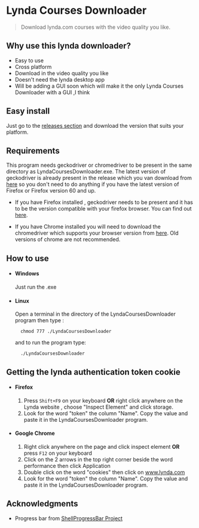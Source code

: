 # Lynda Courses Downloader 
> Download lynda.com courses with the video quality you like.

## Why use this lynda downloader?
* Easy to use
* Cross platform
* Download in the video quality you like
* Doesn't need the lynda desktop app
* Will be adding a GUI soon which will make it the only Lynda Courses Downloader with a GUI ,I think

## Easy install
Just go to the [releases section](https://github.com/ahmedayman4a/LyndaCoursesDownloader/releases) and download the version that suits your platform.

## Requirements
This program needs geckodriver or chromedriver to be present in the same directory as LyndaCoursesDownloader.exe. The latest version of geckodriver is already present in the release which you van download from [here](https://github.com/ahmedayman4a/LyndaCoursesDownloader/releases) so you don't need to do anything if you have the latest version of Firefox or Firefox version 60 and up.

* If you have Firefox installed , geckodriver needs to be present and it has to be the version compatible with your firefox browser. You can find out [here](https://firefox-source-docs.mozilla.org/testing/geckodriver/Support.html).

* If you have Chrome installed you will need to download the chromedriver which supports your browser version from [here](https://sites.google.com/a/chromium.org/chromedriver/downloads). Old versions of chrome are not recommended.

## How to use
* #### Windows
  Just run the .exe
* #### Linux
  Open a terminal in the directory of the LyndaCoursesDownloader program then type : 

        chmod 777 ./LyndaCoursesDownloader
   and to run the program type:

        ./LyndaCoursesDownloader

## Getting the lynda authentication token cookie
* #### Firefox
  1. Press `Shift+F9` on your keyboard **OR** right click anywhere on the Lynda website , choose "Inspect Element" and click storage.
  2. Look for the word "token" the column "Name". Copy the value and paste it in the LyndaCoursesDownloader program.
* #### Google Chrome
  1. Right click anywhere on the page and click inspect element **OR** press `F12` on your keyboard
  2. Click on the 2 arrows in the top right corner beside the word performance then click Application
  3. Double click on the word "cookies" then click on www.lynda.com
  4. Look for the word "token" the column "Name". Copy the value and paste it in the LyndaCoursesDownloader program.

## Acknowledgments
* Progress bar from [ShellProgressBar Project](https://github.com/Mpdreamz/shellprogressbar) 
